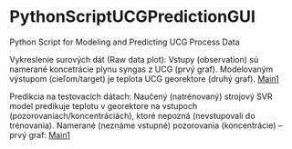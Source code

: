 # PythonScriptUCGPredictionGUI
Python Script for Modeling and Predicting UCG Process Data

Vykreslenie surových dát (Raw data plot): 
Vstupy (observation) sú namerané koncetrácie plynu syngas z UCG (prvý graf).
Modelovaným výstupom (cieľom/target) je teplota UCG georektore (druhý graf).
[Main1](Obrázok1.png)

Predikcia na testovacích dátach:
Naučený (natrénovaný) strojový SVR model predikuje teplotu v georektore na vstupoch (pozorovaniach/koncentráciách), ktoré nepozná (nevstupovali do trénovania).
Namerané (neznáme vstupné) pozorovania (koncentrácie) – prvý graf:
[Main1](./Obrázok2.png) 
